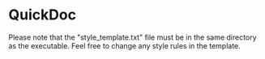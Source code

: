 # QuickDoc

Please note that the "style_template.txt" file must be in the same directory as the executable. Feel free to change any style rules in the template.
